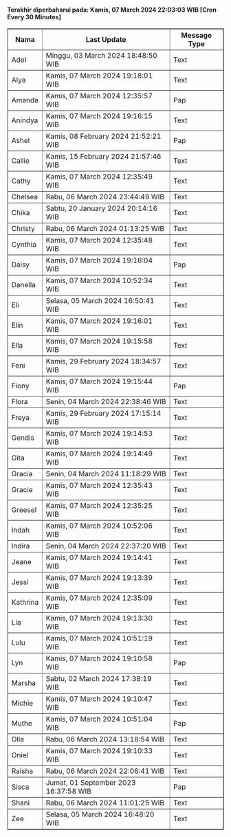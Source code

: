 #### Terakhir diperbaharui pada: Kamis, 07 March 2024 22:03:03 WIB [Cron Every 30 Minutes]

<table border='1'><tr><th>Nama</th><th>Last Update</th><th>Message Type</th></tr><tr><td>Adel</td><td>Minggu, 03 March 2024 18:48:50 WIB</td><td>Text</td></tr><tr><td>Alya</td><td>Kamis, 07 March 2024 19:18:01 WIB</td><td>Text</td></tr><tr><td>Amanda</td><td>Kamis, 07 March 2024 12:35:57 WIB</td><td>Pap</td></tr><tr><td>Anindya</td><td>Kamis, 07 March 2024 19:16:15 WIB</td><td>Text</td></tr><tr><td>Ashel</td><td>Kamis, 08 February 2024 21:52:21 WIB</td><td>Pap</td></tr><tr><td>Callie</td><td>Kamis, 15 February 2024 21:57:46 WIB</td><td>Text</td></tr><tr><td>Cathy</td><td>Kamis, 07 March 2024 12:35:49 WIB</td><td>Text</td></tr><tr><td>Chelsea</td><td>Rabu, 06 March 2024 23:44:49 WIB</td><td>Text</td></tr><tr><td>Chika</td><td>Sabtu, 20 January 2024 20:14:16 WIB</td><td>Text</td></tr><tr><td>Christy</td><td>Rabu, 06 March 2024 01:13:25 WIB</td><td>Text</td></tr><tr><td>Cynthia</td><td>Kamis, 07 March 2024 12:35:48 WIB</td><td>Text</td></tr><tr><td>Daisy</td><td>Kamis, 07 March 2024 19:16:04 WIB</td><td>Pap</td></tr><tr><td>Danella</td><td>Kamis, 07 March 2024 10:52:34 WIB</td><td>Text</td></tr><tr><td>Eli</td><td>Selasa, 05 March 2024 16:50:41 WIB</td><td>Text</td></tr><tr><td>Elin</td><td>Kamis, 07 March 2024 19:16:01 WIB</td><td>Text</td></tr><tr><td>Ella</td><td>Kamis, 07 March 2024 19:15:58 WIB</td><td>Text</td></tr><tr><td>Feni</td><td>Kamis, 29 February 2024 18:34:57 WIB</td><td>Text</td></tr><tr><td>Fiony</td><td>Kamis, 07 March 2024 19:15:44 WIB</td><td>Pap</td></tr><tr><td>Flora</td><td>Senin, 04 March 2024 22:38:46 WIB</td><td>Text</td></tr><tr><td>Freya</td><td>Kamis, 29 February 2024 17:15:14 WIB</td><td>Text</td></tr><tr><td>Gendis</td><td>Kamis, 07 March 2024 19:14:53 WIB</td><td>Text</td></tr><tr><td>Gita</td><td>Kamis, 07 March 2024 19:14:49 WIB</td><td>Text</td></tr><tr><td>Gracia</td><td>Senin, 04 March 2024 11:18:29 WIB</td><td>Text</td></tr><tr><td>Gracie</td><td>Kamis, 07 March 2024 12:35:43 WIB</td><td>Text</td></tr><tr><td>Greesel</td><td>Kamis, 07 March 2024 12:35:25 WIB</td><td>Text</td></tr><tr><td>Indah</td><td>Kamis, 07 March 2024 10:52:06 WIB</td><td>Text</td></tr><tr><td>Indira</td><td>Senin, 04 March 2024 22:37:20 WIB</td><td>Text</td></tr><tr><td>Jeane</td><td>Kamis, 07 March 2024 19:14:41 WIB</td><td>Text</td></tr><tr><td>Jessi</td><td>Kamis, 07 March 2024 19:13:39 WIB</td><td>Text</td></tr><tr><td>Kathrina</td><td>Kamis, 07 March 2024 12:35:09 WIB</td><td>Text</td></tr><tr><td>Lia</td><td>Kamis, 07 March 2024 19:13:30 WIB</td><td>Text</td></tr><tr><td>Lulu</td><td>Kamis, 07 March 2024 10:51:19 WIB</td><td>Text</td></tr><tr><td>Lyn</td><td>Kamis, 07 March 2024 19:10:58 WIB</td><td>Pap</td></tr><tr><td>Marsha</td><td>Sabtu, 02 March 2024 17:38:19 WIB</td><td>Text</td></tr><tr><td>Michie</td><td>Kamis, 07 March 2024 19:10:47 WIB</td><td>Text</td></tr><tr><td>Muthe</td><td>Kamis, 07 March 2024 10:51:04 WIB</td><td>Pap</td></tr><tr><td>Olla</td><td>Rabu, 06 March 2024 13:18:54 WIB</td><td>Text</td></tr><tr><td>Oniel</td><td>Kamis, 07 March 2024 19:10:33 WIB</td><td>Text</td></tr><tr><td>Raisha</td><td>Rabu, 06 March 2024 22:06:41 WIB</td><td>Text</td></tr><tr><td>Sisca</td><td>Jumat, 01 September 2023 16:37:58 WIB</td><td>Pap</td></tr><tr><td>Shani</td><td>Rabu, 06 March 2024 11:01:25 WIB</td><td>Text</td></tr><tr><td>Zee</td><td>Selasa, 05 March 2024 16:48:20 WIB</td><td>Text</td></tr></table>